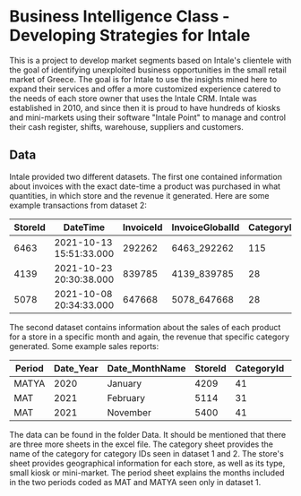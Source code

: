# Business Intelligence Class - Developing Strategies for Intale

This is a project to develop market segments based on Intale's clientele with the goal of identifying unexploited business opportunities in the small retail market of Greece. The goal is for Intale to use the insights mined here to expand their services and offer a more customized experience catered to the needs of each store owner that uses the Intale CRM. Intale was established in 2010, and since then it is proud to have hundreds of kiosks and mini-markets using their software "Intale Point" to manage and control their cash register, shifts, warehouse, suppliers and customers.

## Data 

Intale provided two different datasets. The first one contained information about invoices with the exact date-time a product was purchased in what quantities, in which store and the revenue it generated. Here are some example transactions from dataset 2:

| StoreId | DateTime                | InvoiceId | InvoiceGlobalId | CategoryId | Quantity | Revenue |
|---------|-------------------------|-----------|-----------------|------------|----------|---------|
| 6463    | 2021-10-13 15:51:33.000 | 292262    | 6463_292262     | 115        | 2        | 4       |
| 4139    | 2021-10-23 20:30:38.000 | 839785    | 4139_839785     | 28         | 1        | 4.6     |
| 5078    | 2021-10-08 20:34:33.000 | 647668    | 5078_647668     | 28         | 1        | 4.6     |

The second dataset contains information about the sales of each product for a store in a specific month and again, the revenue that specific category generated. Some example sales reports:

| Period | Date_Year | Date_MonthName | StoreId | CategoryId | Quantity | Revenue |
|--------|-----------|----------------|---------|------------|----------|---------|
| MATYA  | 2020      | January        | 4209    | 41         | 135      | 132.5   |
| MAT    | 2021      | February       | 5114    | 31         | 13       | 27.1    |
| MAT    | 2021      | November       | 5400    | 41         | 2        | 2       |




The data can be found in the folder Data. It should be mentioned that there are three more sheets in the excel file. The category sheet provides the name of the category for category IDs seen in dataset 1 and 2. The store's sheet provides geographical information for each store, as well as its type, small kiosk or mini-market. The period sheet explains the months included in the two periods coded as MAT and MATYA seen only in dataset 1. 

